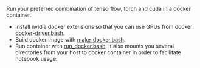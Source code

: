 Run your preferred combination of tensorflow, torch and cuda in a docker container.

- Install nvidia docker extensions so that you can use GPUs from docker: [docker-driver.bash](docker-driver.bash).
- Build docker image with [make_docker.bash](make_docker.bash).
- Run container with [run_docker.bash](run_docker.bash).  It also mounts you several directories from your host to docker container in order to facilitate notebook usage.
